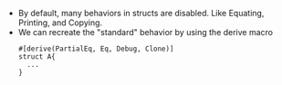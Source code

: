 * By default, many behaviors in structs are disabled. Like Equating, Printing, and Copying.
* We can recreate the "standard" behavior by using the derive macro
  ```
  #[derive(PartialEq, Eq, Debug, Clone)]
  struct A{
    ...
  }
  ```
